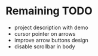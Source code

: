 # Remaining TODO

- project description with demo
- cursor pointer on arrows
- improve arrow buttons design
- disable scrollbar in body